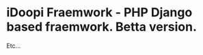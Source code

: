 iDoopi Fraemwork - PHP Django based fraemwork. Betta version.
============================================================
Etc...